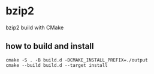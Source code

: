 # bzip2
bzip2 build with CMake

## how to build and install
```
cmake -S . -B build.d -DCMAKE_INSTALL_PREFIX=./output
cmake --build build.d --target install
```
